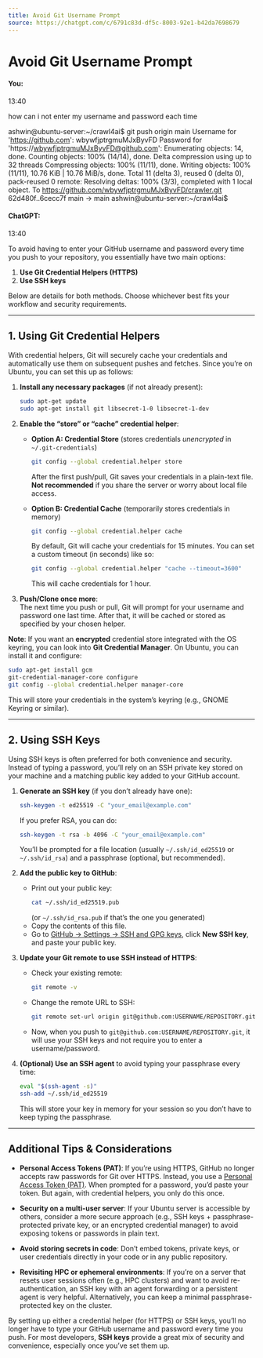 ```yaml
---
title: Avoid Git Username Prompt
source: https://chatgpt.com/c/6791c83d-df5c-8003-92e1-b42da7698679
---
```


# Avoid Git Username Prompt

#### You:
<time datetime="2025-01-23T04:40:30.508Z" title="1/23/2025, 1:40:30 PM">13:40</time>

how can i not enter my username and password each time

ashwin@ubuntu-server:~/crawl4ai$ git push origin main
Username for 'https://github.com': wbywfjptrgmuMJxByvFD
Password for 'https://wbywfjptrgmuMJxByvFD@github.com': 
Enumerating objects: 14, done.
Counting objects: 100% (14/14), done.
Delta compression using up to 32 threads
Compressing objects: 100% (11/11), done.
Writing objects: 100% (11/11), 10.76 KiB | 10.76 MiB/s, done.
Total 11 (delta 3), reused 0 (delta 0), pack-reused 0
remote: Resolving deltas: 100% (3/3), completed with 1 local object.
To https://github.com/wbywfjptrgmuMJxByvFD/crawler.git
   62d480f..6cecc7f  main -> main
ashwin@ubuntu-server:~/crawl4ai$ 

#### ChatGPT:
<time datetime="2025-01-23T04:40:53.649Z" title="1/23/2025, 1:40:53 PM">13:40</time>

To avoid having to enter your GitHub username and password every time you push to your repository, you essentially have two main options:

1. **Use Git Credential Helpers (HTTPS)**
2. **Use SSH keys**

Below are details for both methods. Choose whichever best fits your workflow and security requirements.

---

## 1. Using Git Credential Helpers

With credential helpers, Git will securely cache your credentials and automatically use them on subsequent pushes and fetches. Since you’re on Ubuntu, you can set this up as follows:

1. **Install any necessary packages** (if not already present):
   ```bash
   sudo apt-get update
   sudo apt-get install git libsecret-1-0 libsecret-1-dev
   ```

2. **Enable the “store” or “cache” credential helper**:
   - **Option A: Credential Store** (stores credentials *unencrypted* in `~/.git-credentials`)
     ```bash
     git config --global credential.helper store
     ```
     After the first push/pull, Git saves your credentials in a plain-text file. **Not recommended** if you share the server or worry about local file access.

   - **Option B: Credential Cache** (temporarily stores credentials in memory)
     ```bash
     git config --global credential.helper cache
     ```
     By default, Git will cache your credentials for 15 minutes. You can set a custom timeout (in seconds) like so:
     ```bash
     git config --global credential.helper "cache --timeout=3600"
     ```
     This will cache credentials for 1 hour.

3. **Push/Clone once more**:\
   The next time you push or pull, Git will prompt for your username and password one last time. After that, it will be cached or stored as specified by your chosen helper.

**Note**: If you want an **encrypted** credential store integrated with the OS keyring, you can look into **Git Credential Manager**. On Ubuntu, you can install it and configure:

```bash
sudo apt-get install gcm
git-credential-manager-core configure
git config --global credential.helper manager-core
```

This will store your credentials in the system’s keyring (e.g., GNOME Keyring or similar).

---

## 2. Using SSH Keys

Using SSH keys is often preferred for both convenience and security. Instead of typing a password, you’ll rely on an SSH private key stored on your machine and a matching public key added to your GitHub account.

1. **Generate an SSH key** (if you don’t already have one):
   ```bash
   ssh-keygen -t ed25519 -C "your_email@example.com"
   ```
   If you prefer RSA, you can do:
   ```bash
   ssh-keygen -t rsa -b 4096 -C "your_email@example.com"
   ```
   You’ll be prompted for a file location (usually `~/.ssh/id_ed25519` or `~/.ssh/id_rsa`) and a passphrase (optional, but recommended).

2. **Add the public key to GitHub**:
   - Print out your public key:
     ```bash
     cat ~/.ssh/id_ed25519.pub
     ```
     (or `~/.ssh/id_rsa.pub` if that’s the one you generated)
   - Copy the contents of this file.
   - Go to [GitHub → Settings → SSH and GPG keys](https://github.com/settings/keys), click **New SSH key**, and paste your public key.

3. **Update your Git remote to use SSH instead of HTTPS**:
   - Check your existing remote:
     ```bash
     git remote -v
     ```
   - Change the remote URL to SSH:
     ```bash
     git remote set-url origin git@github.com:USERNAME/REPOSITORY.git
     ```
   - Now, when you push to `git@github.com:USERNAME/REPOSITORY.git`, it will use your SSH keys and not require you to enter a username/password.

4. **(Optional) Use an SSH agent** to avoid typing your passphrase every time:
   ```bash
   eval "$(ssh-agent -s)"
   ssh-add ~/.ssh/id_ed25519
   ```
   This will store your key in memory for your session so you don’t have to keep typing the passphrase.

---

## Additional Tips & Considerations

- **Personal Access Tokens (PAT)**: If you’re using HTTPS, GitHub no longer accepts raw passwords for Git over HTTPS. Instead, you use a [Personal Access Token (PAT)](https://docs.github.com/en/github/authenticating-to-github/creating-a-personal-access-token). When prompted for a password, you’d paste your token. But again, with credential helpers, you only do this once.

- **Security on a multi-user server**: If your Ubuntu server is accessible by others, consider a more secure approach (e.g., SSH keys + passphrase-protected private key, or an encrypted credential manager) to avoid exposing tokens or passwords in plain text.

- **Avoid storing secrets in code**: Don’t embed tokens, private keys, or user credentials directly in your code or in any public repository.

- **Revisiting HPC or ephemeral environments**: If you’re on a server that resets user sessions often (e.g., HPC clusters) and want to avoid re-authentication, an SSH key with an agent forwarding or a persistent agent is very helpful. Alternatively, you can keep a minimal passphrase-protected key on the cluster.

By setting up either a credential helper (for HTTPS) or SSH keys, you’ll no longer have to type your GitHub username and password every time you push. For most developers, **SSH keys** provide a great mix of security and convenience, especially once you’ve set them up.
